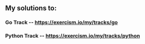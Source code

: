 ## My solutions to:
### Go Track -- https://exercism.io/my/tracks/go
### Python Track -- https://exercism.io/my/tracks/python
